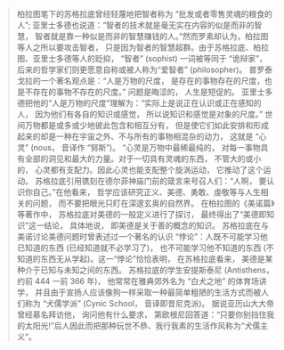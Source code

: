 > 柏拉图笔下的苏格拉底曾经轻蔑地把智者称为 “批发或者零售灵魂的粮食的人”; 亚里士多德也说道：“智者的技术就是毫无实在内容的似是而非的智慧， 智者就是靠一种似是而非的智慧赚钱的人。”然而罗素却认为，柏拉图等人之所以要攻击智者， 只是因为智者的智慧超群。由于苏格拉底、柏拉图、亚里士多德等人的贬抑， “智者” (sophist) 一词被等同于 “诡辩家”， 后来的哲学家们则更愿意自称或被人称为“爱智者” (philosopher)。
> 普罗泰戈拉的一个著名观点是：“人是万物的尺度， 是存在的事物存在的尺度，也是不存在的事物不存在的尺度。”
> 问题是晦涩的， 人生是短促的。
> 亚里士多德把他的“人是万物的尺度”理解为：“实际上是说正在认识或正在感知的人， 因为他们有各自的知识或感觉， 所以说知识和感觉是对象的尺度。”
> 世间万物都是或多或少地彼此包含和相互分有， 但是使它们如此安排和形成起来的却是一种在宇宙之外、不与所有的事物相混杂的动力， 这就是 “心灵” (nous， 音译作 “努斯”)。 “心灵是万物中最稀最纯的， 对每一事物具有全部的洞见和最大的力量。对于一切具有灵魂的东西， 不管大的或小的， 心灵都有支配力。因此心灵也能支配整个旋涡运动， 它推动了这个运动。
> 苏格拉底引用镌刻在德尔菲神庙门前的箴言来号召人们：“人啊， 要认识你自己。”在他看来， 哲学应该研究正义、美德、勇敢、虔敬等与人生相关的问题， 而不要把眼光只盯在深邃玄奥的自然界。
> 在柏拉图的《美诺篇》等著作中， 苏格拉底对美德的一般定义进行了探讨， 最终得出了“美德即知识”这一结论， 具体地说， 即美德是关于善的概念的知识。
> 苏格拉底在与美诺讨论美德问题时曾表述过一个著名的认识 “悖论”：人既不可能学习他已知道的东西 (已经知道就不必学习了)， 也不可能学习他不知道的东西 (不知道的东西无从学起)。这一“悖论”恰恰表明， 在苏格拉底看来， 美德是某种介于已知与未知之间的东西。
> 苏格拉底的学生安提斯泰尼 (Antisthens， 约前 444 一前 366 年)， 他常常在雅典郊外名为 “白犬之地” 的体育场讲学， 并且由于宣扬人应该像狗一样采取一种最简单粗陋的生活方式而被人们称为 “犬儒学派” (Cynic School， 音译即昔尼克派)。
> 据说亚历山大大帝曾经慕名拜访他， 询问他有什么要求， 第欧根尼回答道：“只要你别挡住我的太阳光!”后人因此而把那种玩世不恭、我行我素的生活作风称为“犬儒主义”。
